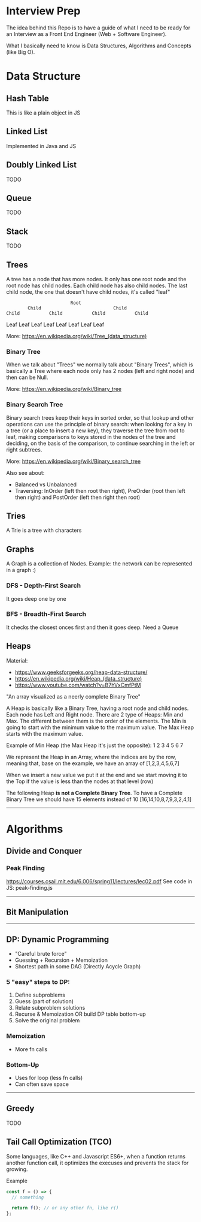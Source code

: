 # Interview Prep

The idea behind this Repo is to have a guide of what I need to be ready for an Interview as a Front End Engineer (Web + Software Engineer).

What I basically need to know is Data Structures, Algorithms and Concepts (like Big O).

# Data Structure

## Hash Table

This is like a plain object in JS

## Linked List

Implemented in Java and JS

## Doubly Linked List

TODO

## Queue

TODO

## Stack

TODO

## Trees

A tree has a node that has more nodes. It only has one root node and the root node has child nodes. Each child node has also child nodes. The last child node, the one that doesn't have child nodes, it's called "leaf"

                            Root
            Child                           Child
    Child           Child           Child           Child

Leaf Leaf Leaf Leaf Leaf Leaf Leaf Leaf

More: https://en.wikipedia.org/wiki/Tree_(data_structure)

### Binary Tree

When we talk about "Trees" we normally talk about "Binary Trees", which is basically a Tree where each node only has 2 nodes (left and right node) and then can be Null.

More: https://en.wikipedia.org/wiki/Binary_tree

### Binary Search Tree

Binary search trees keep their keys in sorted order, so that lookup and other operations can use the principle of binary search: when looking for a key in a tree (or a place to insert a new key), they traverse the tree from root to leaf, making comparisons to keys stored in the nodes of the tree and deciding, on the basis of the comparison, to continue searching in the left or right subtrees.

More: https://en.wikipedia.org/wiki/Binary_search_tree

Also see about:

- Balanced vs Unbalanced
- Traversing: InOrder (left then root then right), PreOrder (root then left then right) and PostOrder (left then right then root)

## Tries

A Trie is a tree with characters

## Graphs

A Graph is a collection of Nodes. Example: the network can be represented in a graph :)

### DFS - Depth-First Search

It goes deep one by one

### BFS - Breadth-First Search

It checks the closest onces first and then it goes deep. Need a Queue

## Heaps

Material:

- https://www.geeksforgeeks.org/heap-data-structure/
- https://en.wikipedia.org/wiki/Heap_(data_structure)
- https://www.youtube.com/watch?v=B7hVxCmfPtM

"An array visualized as a neerly complete Binary Tree"

A Heap is basically like a Binary Tree, having a root node and child nodes. Each node has Left and Right node.
There are 2 type of Heaps: Min and Max. The different between them is the order of the elements. The Min is going to start with
the minimum value to the maximum value. The Max Heap starts with the maximum value.

Example of Min Heap (the Max Heap it's just the opposite):
1
2 3
4 5 6 7

We represent the Heap in an Array, where the indices are by the row, meaning that, base on the example, we have an array of [1,2,3,4,5,6,7]

When we insert a new value we put it at the end and we start moving it to the Top if the value is less than the nodes at that level (row)

The following Heap **is not a Complete Binary Tree**. To have a Complete Binary Tree we should have 15 elements instead of 10
[16,14,10,8,7,9,3,2,4,1]

---

# Algorithms

## Divide and Conquer

### Peak Finding

https://courses.csail.mit.edu/6.006/spring11/lectures/lec02.pdf
See code in JS: peak-finding.js

---

## Bit Manipulation

---

## DP: Dynamic Programming

- "Careful brute force"
- Guessing + Recursion + Memoization
- Shortest path in some DAG (Directly Acycle Graph)

### 5 "easy" steps to DP:

1. Define subproblems
2. Guess (part of solution)
3. Relate subproblem solutions
4. Recurse & Memoization OR build DP table bottom-up
5. Solve the original problem

### Memoization

- More fn calls

### Bottom-Up

- Uses for loop (less fn calls)
- Can often save space

---

## Greedy

TODO

## Tail Call Optimization (TCO)

Some languages, like C++ and Javascript ES6+, when a function returns another function call, it optimizes the execuses and prevents the stack for growing.

Example

```js
const f = () => {
  // something

  return f(); // or any other fn, like r()
};
```
